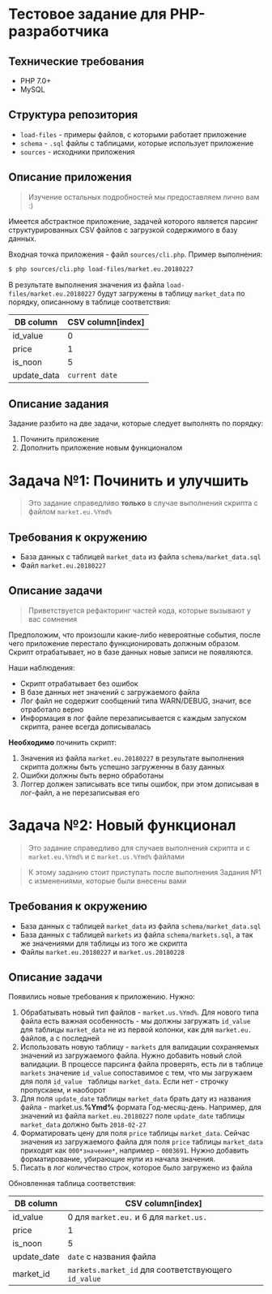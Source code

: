# Тестовое задание для PHP-разработчика

## Технические требования
 - PHP 7.0+
 - MySQL
 
## Структура репозитория
 - `load-files` - примеры файлов, с которыми работает приложение
 - `schema` - `.sql` файлы с таблицами, которые использует приложение
 - `sources` - исходники приложения

## Описание приложения
> Изучение остальных подробностей мы предоставляем лично вам :)

Имеется абстрактное приложение, задачей которого является парсинг структурированных CSV файлов 
с загрузкой содержимого
в базу данных. 

Входная точка приложения - файл `sources/cli.php`.
Пример выполнения:

```bash
$ php sources/cli.php load-files/market.eu.20180227
```

В результате выполнения значения из файла `load-files/market.eu.20180227` будут загружены в таблицу `market_data`
по порядку, описанному в таблице соответствия:

DB column | CSV column[index]
------------ | -------------
id_value | 0
price | 1
is_noon | 5
update_data | `current date`


## Описание задания
Задание разбито на две задачи, которые следует выполнять по порядку:
1. Починить приложение
2. Дополнить приложение новым функционалом


# Задача №1: Починить и улучшить
> Это задание справедливо **только** в случае выполнения скрипта с файлом `market.eu.%Ymd%`

## Требования к окружению
 - База данных с таблицей `market_data` из файла `schema/market_data.sql`
 - Файл `market.eu.20180227`

## Описание задачи
>Приветствуется рефакторинг частей кода, которые вызывают у вас сомнения

Предположим, что произошли какие-либо невероятные события, после чего приложение перестало функционировать
должным образом.  Скрипт отрабатывает, но в базе данных 
новые записи не появляются.

Наши наблюдения:
 - Скрипт отрабатывает без ошибок
 - В базе данных нет значений с загружаемого файла
 - Лог файл не содержит сообщений типа WARN/DEBUG, значит, все отработало верно
 - Информация в лог файле перезаписывается с каждым запуском скрипта, ранее всегда дописывалась
 
 
**Необходимо** починить скрипт:
 
1. Значения из файла `market.eu.20180227` в результате выполнения скрипта должны быть успешно загруженны в базу данных
2. Ошибки должны быть верно обработаны
3. Логгер должен записывать все типы ошибок, при этом дописывая в лог-файл, а не перезаписывая его

# Задача №2: Новый функционал
>Это задание справедливо для случаев выполнения скрипта и с `market.eu.%Ymd%` и с `market.us.%Ymd%` файлами

>К этому заданию стоит приступать после выполнения Задания №1 с изменениями, которые были внесены вами

## Требования к окружению
 - База данных с таблицей `market_data` из файла `schema/market_data.sql`
 - База данных с таблицей `markets` из файла `schema/markets.sql`, а так же значениями для таблицы из того же скрипта
 - Файлы `market.eu.20180227` и `market.us.20180228`
 
## Описание задачи

Появились новые требования к приложению. Нужно:
1. Обрабатывать новый тип файлов - `market.us.%Ymd%`. Для нового типа файла есть важная особенность - мы должны загружать `id_value` для таблицы `market_data` 
не из первой колонки, как для `market.eu.` файлов, а с последней
2. Использовать новую таблицу - `markets` для валидации сохраняемых значений из загружаемого файла. Нужно добавить новый слой валидации. В процессе парсинга файла проверять, есть ли в таблице `markets` 
значение `id_value` сопоставимое с тем, что мы загружаем для поля `id_value ` таблицы `market_data`. Если нет - строчку пропускаем, и наоборот
3. Для поля `update_date` таблицы  `market_data` брать дату из названия файла - market.us.**%Ymd%**
 формата Год-месяц-день. Например, для значений из файла `market.eu.20180227` поле `update_date` таблицы `market_data` должно быть `2018-02-27`
4. Форматировать цену для поля `price` таблицы `market_data`. Сейчас значения из загружаемого файла для поля `price` таблицы `market_data` приходят как `000*значение*`, например - `0003691`.
Нужно добавить форматирование, убирающие нули из начала значения.
5. Писать в лог количество строк, которое было загружено из файла
 
Обновленная таблица соответствия:

 DB column | CSV column[index]
 ------------ | -------------
 id_value | 0 для `market.eu.` и 6 для  `market.us.`
 price | 1
 is_noon | 5
 update_date | `date` с названия файла
 market_id | `markets.market_id` для соответствующего `id_value`
 
